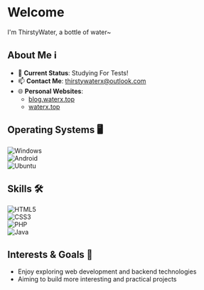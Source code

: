 # Welcome

I'm ThirstyWater, a bottle of water~

## About Me ℹ️

- 🌱 **Current Status**: Studying For Tests!
- 📫 **Contact Me**: thirstywaterx@outlook.com
- 🌐 **Personal Websites**:  
  - [blog.waterx.top](https://blog.waterx.top)  
  - [waterx.top](https://waterx.top)  

## Operating Systems 🖥️

![Windows](https://img.shields.io/badge/Windows-10-0078D6?style=flat-square&logo=windows&logoColor=white)  
![Android](https://img.shields.io/badge/Android-12-3DDC84?style=flat-square&logo=android&logoColor=white)  
![Ubuntu](https://img.shields.io/badge/Ubuntu-Latest-E95420?style=flat-square&logo=ubuntu&logoColor=white)  

## Skills 🛠️

![HTML5](https://img.shields.io/badge/HTML-5-E34F26?style=flat-square&logo=html5&logoColor=white)  
![CSS3](https://img.shields.io/badge/CSS-3-1572B6?style=flat-square&logo=css3&logoColor=white)  
![PHP](https://img.shields.io/badge/PHP-7+-777BB4?style=flat-square&logo=php&logoColor=white)  
![Java](https://img.shields.io/badge/Java-Latest-007396?style=flat-square&logo=java&logoColor=white)  

## Interests & Goals 🎯

- Enjoy exploring web development and backend technologies  
- Aiming to build more interesting and practical projects  
